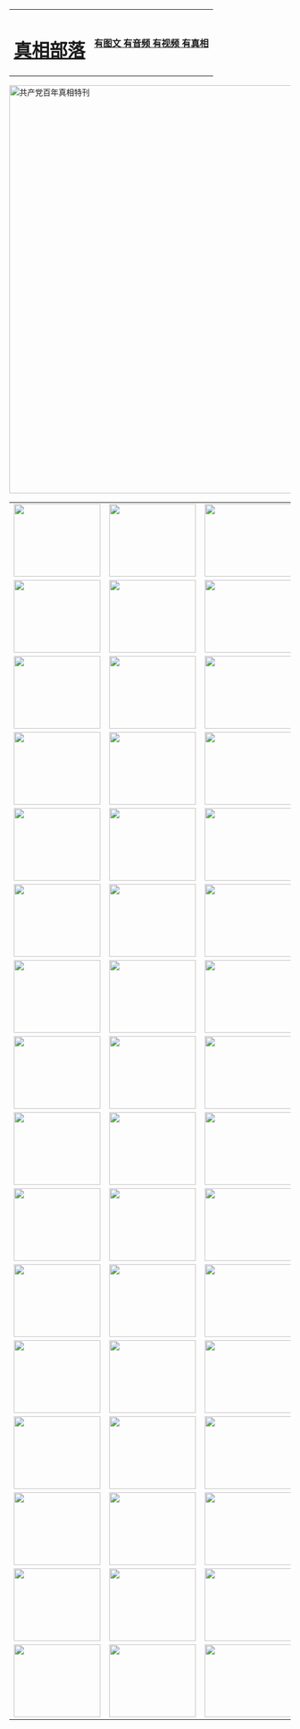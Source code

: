 <table>
<tr>

<td>
	<H1><a href="http://h54.aces4comics.com/zx/">真相部落</a></H1>
</td>
<td>
	<H4><a href="http://h54.aces4comics.com/zx/">有图文 有音频 有视频 有真相</a></H4>
</td>
</tr>
</table>

 <div ><a href="http://h54.aces4comics.com/zx/bngcd/"><img src="http://h54.aces4comics.com/zx/bngcd/gcdbnzx.jpg" width="730"  border="0" alt="共产党百年真相特刊"></a></div>

<table>
<tr>
	<td><a href="http://b52.614main.net/xtr/107/"><img  src ="http://b52.614main.net/pic/2017/02/107.jpg" width="155px" height="130px"></a></td>
	<td><a href="http://b52.614main.net/xtr/829/"><img src ="http://b52.614main.net/pic/2017/02/829.jpg" width="155px" height="130px"></a></td>
	<td><a href="http://b52.614main.net/xtr/69/"><img  src ="http://b52.614main.net/pic/2017/02/69.jpg" width="155px" height="130px"></a></td>
	<td><a href="http://b52.614main.net/xtr/99/"><img  src ="http://b52.614main.net/pic/2017/02/99.jpg" width="155px" height="130px"></a></td>
</tr>
<tr>
	<td><a href="http://b52.614main.net/xtr/40/"><img  src ="http://b52.614main.net/pic/2017/02/40.jpg" width="155px" height="130px"></a></td>
	<td><a href="http://b52.614main.net/xtr/20/"><img  src ="http://b52.614main.net/pic/2017/02/20.jpg" width="155px" height="130px"></a></td>
	<td><a href="http://b52.614main.net/xtr/81/"><img  src ="http://b52.614main.net/pic/2017/02/81.jpg" width="155px" height="130px"></a></td>
	<td><a href="http://b52.614main.net/xtr/2/"><img  src ="http://b52.614main.net/pic/2017/02/2.jpg" width="155px" height="130px"></a></td>
</tr>
<tr>
	<td><a href="http://b52.614main.net/xtr/86/"><img  src ="http://b52.614main.net/pic/2017/02/86.jpg" width="155px" height="130px"></a></td>
	<td><a href="http://b52.614main.net/xtr/109/"><img  src ="http://b52.614main.net/pic/2017/02/109.jpg" width="155px" height="130px"></a></td>
	<td><a href="http://b52.614main.net/xtr/1378/"><img  src ="http://b52.614main.net/pic/2017/02/1378.jpg" width="155px" height="130px"></a></td>
	<td><a href="http://b52.614main.net/xtr/57/"><img  src ="http://b52.614main.net/pic/2017/02/57.jpg" width="155px" height="130px"></a></td>
</tr>
<tr>
	<td><a href="http://b52.614main.net/xtr/1219/"><img  src ="http://b52.614main.net/pic/2017/02/1219.jpg" width="155px" height="130px"></a></td>
	<td><a href="http://b52.614main.net/xtr/1220/"><img  src ="http://b52.614main.net/pic/2017/02/1220.jpg" width="155px" height="130px"></a></td>
	<td><a href="http://b52.614main.net/xtr/1221/"><img  src ="http://b52.614main.net/pic/2017/02/1221.jpg" width="155px" height="130px"></a></td>
	<td><a href="http://b52.614main.net/xtr/51/"><img  src ="http://b52.614main.net/pic/2017/02/51.jpg" width="155px" height="130px"></a></td>
</tr>
<tr>
	<td><a href="http://b52.614main.net/xtr/1055/"><img  src ="http://b52.614main.net/pic/2017/02/1055.jpg" width="155px" height="130px"></a></td>
	<td><a href="http://b52.614main.net/xtr/611/"><img  src ="http://b52.614main.net/pic/2017/02/611.jpg" width="155px" height="130px"></a></td>
	<td><a href="http://b52.614main.net/xtr/1121/"><img  src ="http://b52.614main.net/pic/2017/02/1121.jpg" width="155px" height="130px"></a></td>
	<td><a href="http://b52.614main.net/xtr/610/"><img  src ="http://b52.614main.net/pic/2017/02/610.jpg" width="155px" height="130px"></a></td>
</tr>
<tr>
	<td><a href="http://b52.614main.net/xtr/1128/"><img  src ="http://b52.614main.net/pic/2017/02/1128.jpg" width="155px" height="130px"></a></td>
	<td><a href="http://b52.614main.net/xtr/1395/"><img  src ="http://b52.614main.net/pic/2017/02/1406.jpg" width="155px" height="130px"></a></td>
	<td><a href="http://b52.614main.net/xtr/1407/"><img  src ="http://b52.614main.net/pic/2017/02/1407.jpg" width="155px" height="130px"></a></td>
	<td><a href="http://b52.614main.net/xtr/934/"><img  src ="http://b52.614main.net/pic/2017/02/934.jpg" width="155px" height="130px"></a></td>
</tr>
<tr>
	<td><a href="http://b52.614main.net/xtr/641/"><img  src ="http://b52.614main.net/pic/2017/02/641.jpg" width="155px" height="130px"></a></td>
	<td><a href="http://b52.614main.net/xtr/949/"><img  src ="http://b52.614main.net/pic/2017/02/949.jpg" width="155px" height="130px"></a></td>
	<td><a href="http://b52.614main.net/xtr/112/"><img  src ="http://b52.614main.net/pic/2017/02/112.jpg" width="155px" height="130px"></a></td>
	<td><a href="http://b52.614main.net/xtr/812/"><img  src ="http://b52.614main.net/pic/2017/02/812.jpg" width="155px" height="130px"></a></td>
</tr>
<tr>
	<td><a href="http://b52.614main.net/xtr/103/"><img  src ="http://b52.614main.net/pic/2017/02/103.jpg" width="155px" height="130px"></a></td>
	<td><a href="http://b52.614main.net/xtr/3/"><img  src ="http://b52.614main.net/pic/2017/02/3.jpg" width="155px" height="130px"></a></td>
	<td><A href="http://b52.614main.net/mp4/zx/2015/11/Lkmtt.mp4" target="_blank" title="莲开满天庭"><img  src="http://b52.614main.net/pic/2015/11/Lkmtt3480_jssor.jpg"  width="155px" height="130px"></A></td>
	<td><A href="http://b52.614main.net/mp4/zx/2015/11/2013513.mp4" target="_blank" title="飞旋的法轮"><img  src="http://b52.614main.net/pic/2015/11/falun480_jssor.jpg"  width="155px" height="130px"></A></td>
</tr>
<tr>
	<td><A href="http://b52.614main.net/mp4/zx/2015/11/NYParade.mp4" target="_blank" title="2004年4月10日法轮功纽约大游行"><img  src="http://b52.614main.net/pic/2015/11/nyparade480_jssor.jpg"  width="155px" height="130px"></A></td>
	<td><A href="http://b52.614main.net/mp4/news617/2015/05/WEB_s28093.mp4" target="_blank" title="2015年世界法轮大法日特别报导"><img  src="http://b52.614main.net/pic/2015/11/p6752711a666997037_jssor.jpg"  width="155px" height="130px"></A></td>
	<td><A href="http://b52.614main.net/mp4/news829/2015/11/30211_326650.mp4" target="_blank" title="沧州绑架案连审四天 民众抹泪称审好人"><img  src="http://b52.614main.net/pic/2015/11/changzhou2480_jssor.jpg"  width="155px" height="130px"></A></td>
	<td><A href="http://b52.614main.net/mp4/mhph/2015/10/changzhou.mp4" target="_blank" title="沧州真相--狮城血泪"><img  src="http://b52.614main.net/pic/2015/11/changzhou480_jssor.jpg"  width="155px" height="130px"></A></td>
</tr>
<tr>
	<td><A href="http://b52.614main.net/mp4/mhjd/mhjd_55.mp4" target="_blank" title="正义律师与无罪辩护"><img  src="http://b52.614main.net/pic/2015/11/wzbh480_jssor.jpg"  width="155px" height="130px"></A></td>
	<td><A href="http://b52.614main.net/mp4/zx/2015/11/layerkcs.mp4" target="_blank" title="中国的良心--高智晟律师"><img  src="http://b52.614main.net/pic/2015/11/layerkcs2480_jssor.jpg"  width="155px" height="130px"></A></td>
	<td><A href="http://b52.614main.net/mp4/mhph/2015/10/szxl.mp4" target="_blank" title="神州血泪--北京、大庆、广东、哈尔滨"><img  src="http://b52.614main.net/pic/2015/11/szxl480_jssor.jpg"  width="155px" height="130px"></A></td>
	<td><A href="http://b52.614main.net/mp4/zx/2015/11/TangShanFFXS.mp4" target="_blank" title="真相纪录片：凤凰新生"><img  src="http://b52.614main.net/pic/2015/11/fhxs2480_jssor.jpg"  width="155px" height="130px"></A></td>
</tr>
<tr>
	<td><A href="http://b52.614main.net/mp4/zx/2015/11/jidong.mp4" target="_blank" title="冀东监狱的罪恶"><img  src="http://b52.614main.net/pic/2015/11/jidong480_jssor.jpg"  width="155px" height="130px"></A></td>
	<td><A href="http://b52.614main.net/mp4/mhph/2015/10/tangshan.mp4" target="_blank" title="凤凰血泪"><img  src="http://b52.614main.net/pic/2015/11/tangshan480_jssor.jpg"  width="155px" height="130px"></A>
					</div></td>
	<td>	<A href="http://b52.614main.net/mp4/mhph/2015/10/zfxtzxl.mp4" target="_blank" title="政法系统罪行录--唐山篇"><img  src="http://b52.614main.net/pic/2015/11/zfxtzxl480_jssor.jpg"  width="155px" height="130px"></A></td>
	<td><A href="http://b52.614main.net/mp4/mhph/2015/10/QDBG.mp4" target="_blank" title="青岛悲歌"><img  src="http://b52.614main.net/pic/2015/10/qdbg2480_jssor.jpg"  width="155px" height="130px"></A></td>
</tr>
<tr>
	<td><A href="http://b52.614main.net/mp4/mhph/2015/10/huludao.mp4" target="_blank" title="葫芦岛永恒的见证"><img  src="http://b52.614main.net/pic/2015/10/huludao480_jssor.jpg"  width="155px" height="130px"></A></td>
	<td><A href="http://b52.614main.net/mp4/mhph/2015/10/qbzx.mp4" target="_blank" title="湖畔泉边听真相-济南泉城的传奇"><img  src="http://b52.614main.net/pic/2015/10/hupan480_jssor.jpg"  width="155px" height="130px"></A></td>
	<td><A href="http://b52.614main.net/mp4/mhph/2015/10/baoding_dvd_v2.mp4" target="_blank" title="燕赵悲歌"><img  src="http://b52.614main.net/pic/2015/10/yzbg480_jssor.jpg"  width="155px" height="130px"></A></td>
	<td><A href="http://b52.614main.net/mp4/zx/2015/11/meihuashi_complete_ED2.0.mp4" target="_blank" title="梅花诗完整版"><img  src="http://b52.614main.net/pic/2015/11/mhs480_jssor.jpg"  width="155px" height="130px"></A></td>
</tr>
<tr>
	<td><A href="http://b52.614main.net/mp4/zx/2015/11/fengbei512k.mp4" target="_blank" title="丰碑"><img  src="http://b52.614main.net/pic/2015/11/fongbei480_jssor.jpg"  width="155px" height="130px"></A></td>
	<td><A href="http://b52.614main.net/mp4/zx/2015/11/fytdxComplete.mp4" target="_blank" title="风雨天地行全集"><img  src="http://b52.614main.net/pic/2015/11/fytdxWhite480_jssor.jpg"  width="155px" height="130px"></A></td>
	<td><A href="http://b52.614main.net/mp4/zx/2015/11/JianZheng.mp4" target="_blank" title="见证"><img  src="http://b52.614main.net/pic/2015/11/witness480_jssor.jpg"  width="155px" height="130px"></A></td>
	<td><A href="http://b52.614main.net/mp4/mhph/2015/10/hcym.mp4" target="_blank" title="红朝阴谋"><img  src="http://b52.614main.net/pic/2015/10/hcym480_jssor.jpg"  width="155px" height="130px"></A></td>
</tr>
<tr>
	<td><A href="http://b52.614main.net/mp4/zx/2015/11/zfzxPalV3.mp4" target="_blank" title="是自焚还是骗局"><img  src="http://b52.614main.net/pic/2015/11/zfzx4805_jssor.jpg"  width="155px" height="130px"></A></td>
	<td><A href="http://b52.614main.net/mp4/zx/2015/11/lsdspMsyTd.mp4" target="_blank" title="历史的审判"><img  src="http://b52.614main.net/pic/2015/11/lsdsp480_jssor.jpg"  width="155px" height="130px"></A></td>
	<td><A href="http://b52.614main.net/mp4/news886/2015/11/concat886.mp4" target="_blank" title="一周全球控告江泽民"><img  src="http://b52.614main.net/pic/2015/11/news886480_jssor.jpg"  width="155px" height="130px"></A></td>
	<td><A href="http://b52.614main.net/mp4/news1378/2014/08/CQSD_s0_e4_v2_i0-CQSD_4-video.mp4" target="_blank" title="欧洲的抉择"><img  src="http://b52.614main.net/pic/2015/11/p5143421a564166643-ss_jssor.jpg"  width="155px" height="130px"></A></td>
</tr>
<tr>
	<td><A href="http://b52.614main.net/mp4/zx/2015/11/hk20150720parade.mp4" target="_blank" title="港法轮功反迫害大游行 大陆游客震撼"><img  src="http://b52.614main.net/pic/2015/11/281098-ss_jssor.jpg"  width="155px" height="130px"></A></td>
	<td><A href="http://b52.614main.net/mp4/zx/2015/11/20150720hkParade512k.mp4" target="_blank" title="香港法轮功720游行声援诉江潮"><img  src="http://b52.614main.net/pic/2015/11/2015720parade480_jssor.jpg"  width="155px" height="130px"></A></td>
	<td><A href="http://b52.614main.net/mp4/zx/2015/11/hktdc512.mp4" target="_blank" title="香港退党潮"><img  src="http://b52.614main.net/pic/2015/11/hktdc480_jssor.jpg"  width="155px" height="130px"></A></td>
	<td><A href="http://b52.614main.net/mp4/news413/2015/11/concat413.mp4" target="_blank" title="本月退党精选"><img  src="http://b52.614main.net/pic/2015/11/tuidang480_jssor.jpg"  width="155px" height="130px"></A></td>
</tr>
<tr>
	<td><A href="http://b52.614main.net/mp4/news823/2015/11/TSZG_British_1_QA_A_TSZG-61-1_XinHaoNianZuoZh_P617180.mp4" target="_blank" title="辛灏年：纪念《九评共产党》发表十周年演讲"><img  src="http://b52.614main.net/pic/2015/11/xhn9p10480_jssor.jpg"  width="155px" height="130px"></A></td>
	<td><A href="http://b52.614main.net/mp4/news57/2015/11/JPGCD8.mp4" target="_blank" title="【九评之八】评中国共产党的邪教本质"><img  src="http://b52.614main.net/pic/2015/11/9pkcd8p480_jssor.jpg"  width="155px" height="130px"></A></td>
	<td><A href="http://b52.614main.net/mp4/other/kao.Chih.Sheng_story.mp4"  target="_blank" title="超越恐惧:高智晟的故事"				style="font-size:20px;"><img src="http://b52.614main.net/pic/2016/12/GZS201408070902.jpg"  width="155px" height="130px">
						</A></td>
	<td><A href="http://b52.614main.net/mp4/zx/2016/11/oh10yearsInv.mp4"  target="_blank" title="纪录片《活摘 十年调查》完整版" style="font-size:20px;"><img src="http://b52.614main.net/pic/2016/11/10yearsOHinv.jpg"  width="155px" height="130px">
						</A></td>
</tr>
</table>


